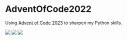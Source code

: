 # AdventOfCode2022
Using [Advent of Code 2023](https://adventofcode.com/2023) to sharpen my Python skills.

![](https://img.shields.io/badge/day%20📅-7-blue) 
![](https://img.shields.io/badge/stars%20⭐-12-yellow)
![](https://img.shields.io/badge/days%20completed-6-red)
